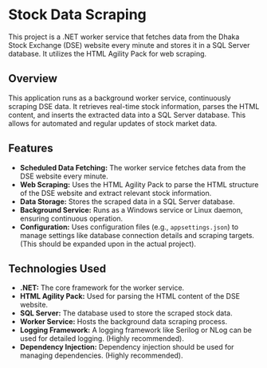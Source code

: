 # Stock Data Scraping

This project is a .NET worker service that fetches data from the Dhaka Stock Exchange (DSE) website every minute and stores it in a SQL Server database.  It utilizes the HTML Agility Pack for web scraping.

## Overview

This application runs as a background worker service, continuously scraping DSE data.  It retrieves real-time stock information, parses the HTML content, and inserts the extracted data into a SQL Server database.  This allows for automated and regular updates of stock market data.

## Features

* **Scheduled Data Fetching:**  The worker service fetches data from the DSE website every minute.
* **Web Scraping:**  Uses the HTML Agility Pack to parse the HTML structure of the DSE website and extract relevant stock information.
* **Data Storage:**  Stores the scraped data in a SQL Server database.
* **Background Service:** Runs as a Windows service or Linux daemon, ensuring continuous operation.
* **Configuration:**  Uses configuration files (e.g., `appsettings.json`) to manage settings like database connection details and scraping targets. (This should be expanded upon in the actual project).

## Technologies Used

* **.NET:** The core framework for the worker service.
* **HTML Agility Pack:**  Used for parsing the HTML content of the DSE website.
* **SQL Server:** The database used to store the scraped stock data.
* **Worker Service:**  Hosts the background data scraping process.
* **Logging Framework:**  A logging framework like Serilog or NLog can be used for detailed logging. (Highly recommended).
* **Dependency Injection:**  Dependency injection should be used for managing dependencies. (Highly recommended).
